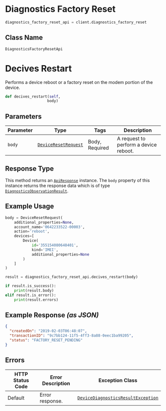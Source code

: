 # Diagnostics Factory Reset

```python
diagnostics_factory_reset_api = client.diagnostics_factory_reset
```

## Class Name

`DiagnosticsFactoryResetApi`


# Decives Restart

Performs a device reboot or a factory reset on the modem portion of the device.

```python
def decives_restart(self,
                   body)
```

## Parameters

| Parameter | Type | Tags | Description |
|  --- | --- | --- | --- |
| `body` | [`DeviceResetRequest`](../../doc/models/device-reset-request.md) | Body, Required | A request to perform a device reboot. |

## Response Type

This method returns an [`ApiResponse`](../../doc/api-response.md) instance. The `body` property of this instance returns the response data which is of type [`DiagnosticsObservationResult`](../../doc/models/diagnostics-observation-result.md).

## Example Usage

```python
body = DeviceResetRequest(
    additional_properties=None,
    account_name='0642233522-00003',
    action='reboot',
    devices=[
        Device(
            id='355154080648401',
            kind='IMEI',
            additional_properties=None
        )
    ]
)

result = diagnostics_factory_reset_api.decives_restart(body)

if result.is_success():
    print(result.body)
elif result.is_error():
    print(result.errors)
```

## Example Response *(as JSON)*

```json
{
  "createdOn": "2019-02-03T06:48:07",
  "transactionID": "9c7bb124-11f5-4ff3-8a88-0eec1ba99205",
  "status": "FACTORY_RESET_PENDING"
}
```

## Errors

| HTTP Status Code | Error Description | Exception Class |
|  --- | --- | --- |
| Default | Error response. | [`DeviceDiagnosticsResultException`](../../doc/models/device-diagnostics-result-exception.md) |

